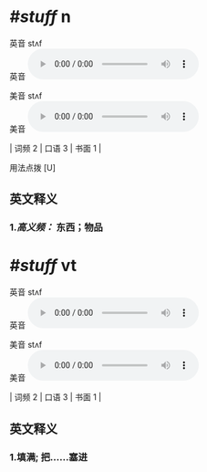 # ***\#stuff*** n
英音 stʌf  
英音
<audio src="./media/Stuff-B.aac" controls="controls"></audio>

美音 stʌf  
美音
<audio src="./media/stuff.aac" controls="controls"></audio>



| 词频 2 | 口语 3 | 书面 1 |  

用法点拨  [U]

英文释义
---
### 1.*高义频：* **东西；物品**  


# ***\#stuff*** vt
英音 stʌf  
英音
<audio src="./media/Stuff-B.aac" controls="controls"></audio>

美音 stʌf  
美音
<audio src="./media/stuff.aac" controls="controls"></audio>



| 词频 2 | 口语 3 | 书面 1 |  

英文释义
---
### 1.**填满; 把……塞进**  


